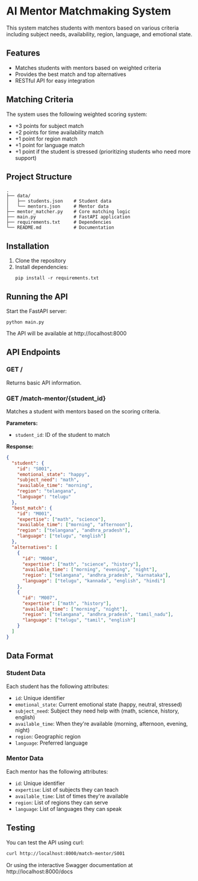 # AI Mentor Matchmaking System

This system matches students with mentors based on various criteria including subject needs, availability, region, language, and emotional state.

## Features

- Matches students with mentors based on weighted criteria
- Provides the best match and top alternatives
- RESTful API for easy integration

## Matching Criteria

The system uses the following weighted scoring system:
- +3 points for subject match
- +2 points for time availability match
- +1 point for region match
- +1 point for language match
- +1 point if the student is stressed (prioritizing students who need more support)

## Project Structure

```
.
├── data/
│   ├── students.json    # Student data
│   └── mentors.json     # Mentor data
├── mentor_matcher.py    # Core matching logic
├── main.py              # FastAPI application
├── requirements.txt     # Dependencies
└── README.md            # Documentation
```

## Installation

1. Clone the repository
2. Install dependencies:
   ```
   pip install -r requirements.txt
   ```

## Running the API

Start the FastAPI server:

```
python main.py
```

The API will be available at http://localhost:8000

## API Endpoints

### GET /

Returns basic API information.

### GET /match-mentor/{student_id}

Matches a student with mentors based on the scoring criteria.

**Parameters:**
- `student_id`: ID of the student to match

**Response:**
```json
{
  "student": {
    "id": "S001",
    "emotional_state": "happy",
    "subject_need": "math",
    "available_time": "morning",
    "region": "telangana",
    "language": "telugu"
  },
  "best_match": {
    "id": "M001",
    "expertise": ["math", "science"],
    "available_time": ["morning", "afternoon"],
    "region": ["telangana", "andhra_pradesh"],
    "language": ["telugu", "english"]
  },
  "alternatives": [
    {
      "id": "M004",
      "expertise": ["math", "science", "history"],
      "available_time": ["morning", "evening", "night"],
      "region": ["telangana", "andhra_pradesh", "karnataka"],
      "language": ["telugu", "kannada", "english", "hindi"]
    },
    {
      "id": "M007",
      "expertise": ["math", "history"],
      "available_time": ["morning", "night"],
      "region": ["telangana", "andhra_pradesh", "tamil_nadu"],
      "language": ["telugu", "tamil", "english"]
    }
  ]
}
```

## Data Format

### Student Data

Each student has the following attributes:
- `id`: Unique identifier
- `emotional_state`: Current emotional state (happy, neutral, stressed)
- `subject_need`: Subject they need help with (math, science, history, english)
- `available_time`: When they're available (morning, afternoon, evening, night)
- `region`: Geographic region
- `language`: Preferred language

### Mentor Data

Each mentor has the following attributes:
- `id`: Unique identifier
- `expertise`: List of subjects they can teach
- `available_time`: List of times they're available
- `region`: List of regions they can serve
- `language`: List of languages they can speak

## Testing

You can test the API using curl:

```bash
curl http://localhost:8000/match-mentor/S001
```

Or using the interactive Swagger documentation at http://localhost:8000/docs
